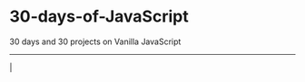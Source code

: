 # 30-days-of-JavaScript
30 days and 30 projects on Vanilla JavaScript

-----------------------------------------------------------------------------------

|
